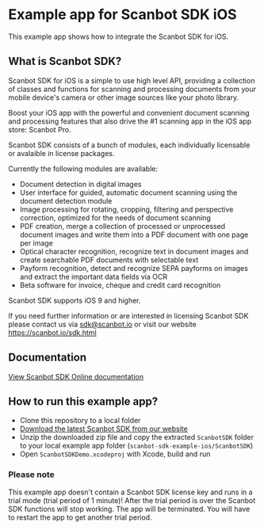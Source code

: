# Example app for Scanbot SDK iOS

This example app shows how to integrate the Scanbot SDK for iOS.


## What is Scanbot SDK?

Scanbot SDK for iOS is a simple to use high level API, providing a collection of classes and functions
for scanning and processing documents from your mobile device's camera or other image sources like your photo library.

Boost your iOS app with the powerful and convenient document scanning and processing features that also drive the #1
scanning app in the iOS app store: Scanbot Pro.

Scanbot SDK consists of a bunch of modules, each individually licensable or avalaible in license packages.

Currently the following modules are available:
- Document detection in digital images
- User interface for guided, automatic document scanning using the document detection module
- Image processing for rotating, cropping, filtering and perspective correction, optimized for the needs of document
scanning
- PDF creation, merge a collection of processed or unprocessed document images and write them into a PDF document with
one page per image
- Optical character recognition, recognize text in document images and create searchable PDF documents with
selectable text
- Payform recognition, detect and recognize SEPA payforms on images and extract the important data fields via OCR
- Beta software for invoice, cheque and credit card recognition

Scanbot SDK supports iOS 9 and higher.

If you need further information or are interested in licensing Scanbot SDK please contact us via sdk@scanbot.io
or visit our website https://scanbot.io/sdk.html



## Documentation

[View Scanbot SDK Online documentation](https://scanbotsdk.github.io/documentation/ios/)



## How to run this example app?

- Clone this repository to a local folder
- [Download the latest Scanbot SDK from our website](https://scanbot.io/sdk.html)
- Unzip the downloaded zip file and copy the extracted `ScanbotSDK` folder to your local example app folder (`scanbot-sdk-example-ios/ScanbotSDK`)
- Open `ScanbotSDKDemo.xcodeproj` with Xcode, build and run


### Please note

This example app doesn't contain a Scanbot SDK license key and runs in a trial mode (trial period of 1 minute)!
After the trial period is over the Scanbot SDK functions will stop working. The app will be terminated.
You will have to restart the app to get another trial period.
